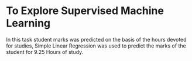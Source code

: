 # To Explore Supervised Machine Learning
In this task student marks was predicted on the basis of the hours devoted for studies, Simple Linear Regression was used to predict the marks of the student for 9.25 Hours of study.
